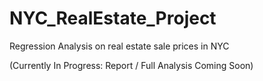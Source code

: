 # NYC_RealEstate_Project
Regression Analysis on real estate sale prices in NYC

(Currently In Progress: Report / Full Analysis Coming Soon)
